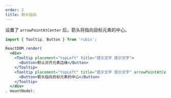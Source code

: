 ```yaml
---
order: 2
title: 箭头指向
---
```


设置了 `arrowPointAtCenter` 后，箭头将指向目标元素的中心。

````jsx
import { Tooltip, Button } from 'rubix';

ReactDOM.render(
  <div>
    <Tooltip placement="topLeft" title="提示文字 提示文字">
      <Button>默认对齐元素边缘</Button>
    </Tooltip>
    <Tooltip placement="topLeft" title="提示文字 提示文字" arrowPointAtCenter>
      <Button>箭头指向目标元素的中心</Button>
    </Tooltip>
  </div>
, mountNode);
````

<style>
.code-box-demo .rubix-btn {
  margin-right: 1em;
  margin-bottom: 1em;
}
</style>
